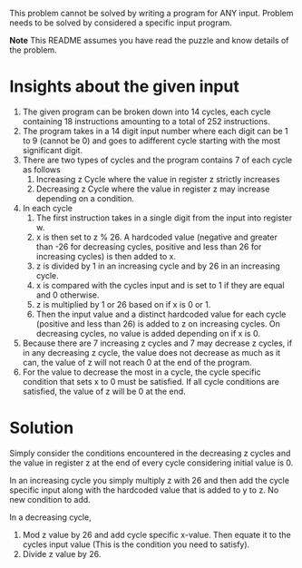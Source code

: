 This problem cannot be solved by writing a program for ANY input. Problem needs to be
solved by considered a specific input program.

**Note** This README assumes you have read the puzzle and know details of the 
problem.

# Insights about the given input
1. The given program can be broken down into 14 cycles, each cycle containing 18 
instructions amounting to a total of 252 instructions.
2. The program takes in a 14 digit input number where each digit can be 1 to 9 
(cannot be 0) and goes to adifferent cycle starting with the most significant digit.
3. There are two types of cycles and the program contains 7 of each cycle as follows
    1. Increasing z Cycle where the value in register z strictly increases
    2. Decreasing z Cycle where the value in register z may increase depending on a
       condition.
4. In each cycle
    1. The first instruction takes in a single digit from the input into register w.
    2. x is then set to z % 26. A hardcoded value (negative and greater than -26 
       for decreasing cycles, positive and less than 26 for increasing cycles) is 
       then added to x.
    3. z is divided by 1 in an increasing cycle and by 26 in an increasing cycle.
    4. x is compared with the cycles input and is set to 1 if they are equal and 0
       otherwise.
    5. z is multiplied by 1 or 26 based on if x is 0 or 1.
    6. Then the input value and a distinct hardcoded value for each cycle (positive 
       and less than 26) is added to z on increasing cycles. On decreasing cycles,
       no value is added depending on if x is 0.
5. Because there are 7 increasing z cycles and 7 may decrease z cycles, if in any
   decreasing z cycle, the value does not decrease as much as it can, the value of z
   will not reach 0 at the end of the program.
6. For the value to decrease the most in a cycle, the cycle specific condition that
   sets x to 0 must be satisfied. If all cycle conditions are satisfied, the value 
   of z will be 0 at the end.

# Solution
Simply consider the conditions encountered in the decreasing z cycles and the value 
in register z at the end of every cycle considering initial value is 0.

In an increasing cycle you simply multiply z with 26 and then add the 
cycle specific input along with the hardcoded value that is added to y to z. 
No new condition to add.

In a decreasing cycle,
1. Mod z value by 26 and add cycle specific x-value. Then equate it to the cycles 
   input value (This is the condition you need to satisfy).
2. Divide z value by 26.